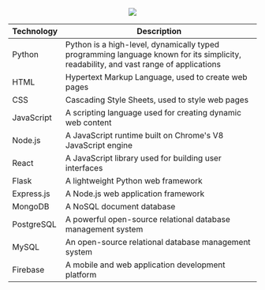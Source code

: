 <p align="center">
  <img src="https://capsule-render.vercel.app/api?type=transparent&color=auto&height=300&section=header&text=I%20am%20a%20Full-stack%20developer&fontSize=50" />
</p>

| Technology | Description |
|------------|-------------|
| Python | Python is a high-level, dynamically typed programming language known for its simplicity, readability, and vast range of applications |
| HTML | Hypertext Markup Language, used to create web pages |
| CSS | Cascading Style Sheets, used to style web pages |
| JavaScript | A scripting language used for creating dynamic web content |
| Node.js | A JavaScript runtime built on Chrome's V8 JavaScript engine |
| React | A JavaScript library used for building user interfaces |
| Flask | A lightweight Python web framework |
| Express.js | A Node.js web application framework |
| MongoDB | A NoSQL document database |
| PostgreSQL | A powerful open-source relational database management system |
| MySQL | An open-source relational database management system |
| Firebase | A mobile and web application development platform |

